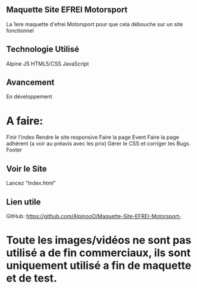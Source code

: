 ## Maquette Site EFREI Motorsport 
 La 1ere maquette d'efrei Motorsport pour que cela débouche sur un site fonctionnel



## Technologie Utilisé

Alpine JS
HTML5/CSS
JavaScript


## Avancement

En développement

# A faire:

Finir l'index
Rendre le site responsive
Faire la page Event
Faire la page adhérent (a voir au préavis avec les prix)
Gérer le CSS et corriger les Bugs.
Footer

## Voir le Site

Lancez "Index.html"

## Lien utile

GitHub: https://github.com/AlpinooO/Maquette-Site-EFREI-Motorsport-

# Toute les images/vidéos ne sont pas utilisé a de fin commerciaux, ils sont uniquement utilisé a fin de maquette et de test.